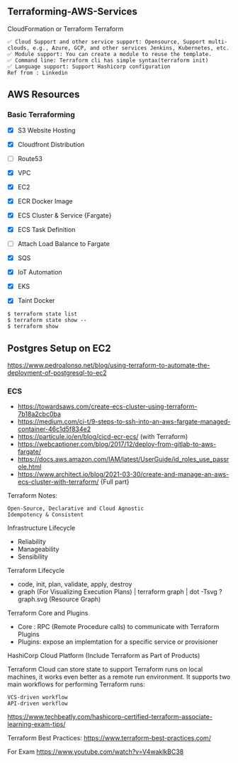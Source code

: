 ## Terraforming-AWS-Services

CloudFormation or Terraform
Terraform 
```
✅ Cloud Support and other service support: Opensource, Support multi-clouds, e.g., Azure, GCP, and other services Jenkins, Kubernetes, etc.
✅ Module support: You can create a module to reuse the template.
✅ Command line: Terraform cli has simple syntax(terraform init)
✅ Language support: Support Hashicorp configuration
Ref from : Linkedin
```


## AWS Resources

### Basic Terraforming 
- [x] S3 Website Hosting
- [x] Cloudfront Distribution
- [ ] Route53
- [x] VPC
- [x] EC2
- [x] ECR Docker Image
- [x] ECS Cluster & Service {Fargate}
- [x] ECS Task Definition
- [ ] Attach Load Balance to Fargate
- [x] SQS
- [x] IoT Automation
- [x] EKS
- [x] Taint Docker


```
$ terraform state list 
$ terraform state show -- 
$ terraform show
```

## Postgres Setup on EC2 
https://www.pedroalonso.net/blog/using-terraform-to-automate-the-deployment-of-postgresql-to-ec2

### ECS
- https://towardsaws.com/create-ecs-cluster-using-terraform-7b18a2cbc0ba
- https://medium.com/ci-t/9-steps-to-ssh-into-an-aws-fargate-managed-container-46c1d5f834e2
- https://particule.io/en/blog/cicd-ecr-ecs/ (with Terraform)
- https://webcaptioner.com/blog/2017/12/deploy-from-gitlab-to-aws-fargate/
- https://docs.aws.amazon.com/IAM/latest/UserGuide/id_roles_use_passrole.html
- https://www.architect.io/blog/2021-03-30/create-and-manage-an-aws-ecs-cluster-with-terraform/ {Full part}


Terraform Notes: 
```
Open-Source, Declarative and Cloud Agnostic
Idempotency & Consistent

```


Infrastructure Lifecycle
- Reliability 
- Manageability 
- Sensibility

Terraform Lifecycle
- code, init, plan, validate, apply, destroy
- graph (For Visualizing Execution Plans) | terraform graph | dot -Tsvg ? graph.svg (Resource Graph)


Terraform Core and Plugins 
- Core : RPC (Remote Procedure calls) to communicate with Terraform Plugins
- Plugins: expose an implemtation for a specific service or provisioner

HashiCorp Cloud Platform (Include Terraform as Part of Products)

Terraform Cloud can store state to support Terraform runs on local machines, it works even better as a remote run environment. It supports two main workflows for performing Terraform runs:
```
VCS-driven workflow
API-driven workflow
```


https://www.techbeatly.com/hashicorp-certified-terraform-associate-learning-exam-tips/


Terraform Best Practices: https://www.terraform-best-practices.com/


For Exam
https://www.youtube.com/watch?v=V4waklkBC38
